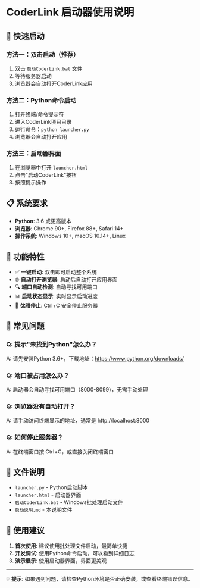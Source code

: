 # CoderLink 启动器使用说明

## 🚀 快速启动

### 方法一：双击启动（推荐）
1. 双击 `启动CoderLink.bat` 文件
2. 等待服务器启动
3. 浏览器会自动打开CoderLink应用

### 方法二：Python命令启动
1. 打开终端/命令提示符
2. 进入CoderLink项目目录
3. 运行命令：`python launcher.py`
4. 浏览器会自动打开应用

### 方法三：启动器界面
1. 在浏览器中打开 `launcher.html`
2. 点击"启动CoderLink"按钮
3. 按照提示操作

## 📋 系统要求

- **Python**: 3.6 或更高版本
- **浏览器**: Chrome 90+, Firefox 88+, Safari 14+
- **操作系统**: Windows 10+, macOS 10.14+, Linux

## 🔧 功能特性

- ✅ **一键启动**: 双击即可启动整个系统
- 🌐 **自动打开浏览器**: 启动后自动打开应用界面
- 🔍 **端口自动检测**: 自动寻找可用端口
- 📊 **启动状态显示**: 实时显示启动进度
- 🛑 **优雅停止**: Ctrl+C 安全停止服务器

## 🚨 常见问题

### Q: 提示"未找到Python"怎么办？
A: 请先安装Python 3.6+，下载地址：https://www.python.org/downloads/

### Q: 端口被占用怎么办？
A: 启动器会自动寻找可用端口（8000-8099），无需手动处理

### Q: 浏览器没有自动打开？
A: 请手动访问终端显示的地址，通常是 http://localhost:8000

### Q: 如何停止服务器？
A: 在终端窗口按 Ctrl+C，或直接关闭终端窗口

## 📁 文件说明

- `launcher.py` - Python启动脚本
- `launcher.html` - 启动器界面
- `启动CoderLink.bat` - Windows批处理启动文件
- `启动说明.md` - 本说明文件

## 🎯 使用建议

1. **首次使用**: 建议使用批处理文件启动，最简单快捷
2. **开发调试**: 使用Python命令启动，可以看到详细日志
3. **演示展示**: 使用启动器界面，界面更美观

---

💡 **提示**: 如果遇到问题，请检查Python环境是否正确安装，或查看终端错误信息。